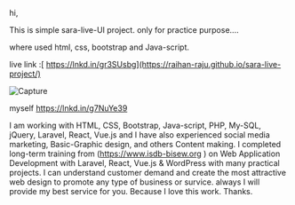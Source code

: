 hi, 

This is simple sara-live-UI project. only for practice purpose....

where used html, css, bootstrap and Java-script.

 live link :[ https://lnkd.in/gr3SUsbg](https://raihan-raju.github.io/sara-live-project/)
 
![Capture](https://github.com/user-attachments/assets/b0517aa8-d18e-4e27-a55b-9d68645d6d16)

myself 
https://lnkd.in/g7NuYe39

 I am working with HTML, CSS, Bootstrap, Java-script, PHP, My-SQL, jQuery, Laravel, React, Vue.js and I have also experienced social media marketing, Basic-Graphic design, and others Content making. I completed long-term training from (https://www.isdb-bisew.org ) on Web Application Development with Laravel, React, Vue.js & WordPress with many practical projects. I can understand customer demand and create the most attractive web design to promote any type of business or survice. always I will provide my best service for you. Because I love this work. Thanks.

